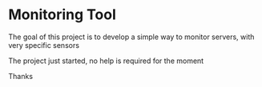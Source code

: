 Monitoring Tool
==========

The goal of this project is to develop a simple way to monitor servers, with very specific sensors

The project just started, no help is required for the moment

Thanks
